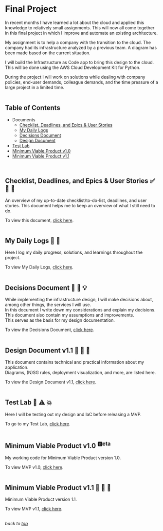 # <a id="top">Final Project</a>
In recent months I have learned a lot about the cloud and applied this knowledge to relatively small assignments. This will now all come together in this final project in which I improve and automate an existing architecture.

My assignment is to help a company with the transition to the cloud. The company had its infrastructure analyzed by a previous team. A diagram has been made based on the current situation.

I will build the Infrastructure as Code app to bring this design to the cloud. This will be done using the AWS Cloud Development Kit for Python.

During the project I will work on solutions while dealing with company policies, end-user demands, colleague demands, and the time pressure of a large project in a limited time.  
<br>

## Table of Contents
- Documents
    - [Checklist, Deadlines, and Epics & User Stories](#cde)
    - [My Daily Logs](#mdl)
    - [Decisions Document](#decisiondoc)
    - [Design Document](#designdoc)
- [Test Lab](#testlab)
- [Minimum Viable Product v1.0](#mvp10)
- [Minimum Viable Product v1.1](#mvp11)  
<br>

## <a id="cde">Checklist, Deadlines, and Epics & User Stories</a> ✅ 📌 📄
An overview of my up-to-date checklist/to-do-list, deadlines, and user stories. This document helps me to keep an overview of what I still need to do.

To view this document, [click here](/10_Final-Project/Documents/checklist_deadlines_user-stories.md).  
<br>

## <a id="mdl">My Daily Logs</a> 📓 📅
Here I log my daily progress, solutions, and learnings throughout the project.  

To view My Daily Logs, [click here](/10_Final-Project/Documents/my_daily_logs.md).  
<br>

## <a id="decisiondoc">Decisions Document</a> 📗 💭 💡
While implementing the infrastructure design, I will make decisions about, among other things, the services I will use.   
In this document I write down my considerations and explain my decisions. This document also contain my assumptions and improvements.  
This serves as the basis for my design documentation.  

To view the Decisions Document, [click here](/10_Final-Project/Documents/decisions_doc.md).  
<br>

## <a id="designdoc">Design Document v1.1</a> 📘 👷 🔨
This document contains technical and practical information about my application.  
Diagrams, (N)SG rules, deployment visualization, and more, are listed here.  

To view the Design Document v1.1, [click here](/10_Final-Project/Documents/design_doc_v1dot1.md).  
<br>

## <a id="testlab">Test Lab</a> 🚧 ⚠️ 💥
Here I will be testing out my design and IaC before releasing a MVP.

To go to my Test Lab, [click here](/10_Final-Project/Test_Lab/).  
<br>

## <a id="mvp10">Minimum Viable Product v1.0</a> <sup>🅱️eta</sup>
My working code for Minimum Viable Product version 1.0.  

To view MVP v1.0, [click here](/10_Final-Project/MVP_v1dot0/).  
<br>

## <a id="mvp11">Minimum Viable Product v1.1</a> 🏁 🏁 🏁
Minimum Viable Product version 1.1.  

To view MVP v1.1, [click here](/10_Final-Project/MVP_v1dot1/).  
<br>

*back to [top](#top)*  
<br>